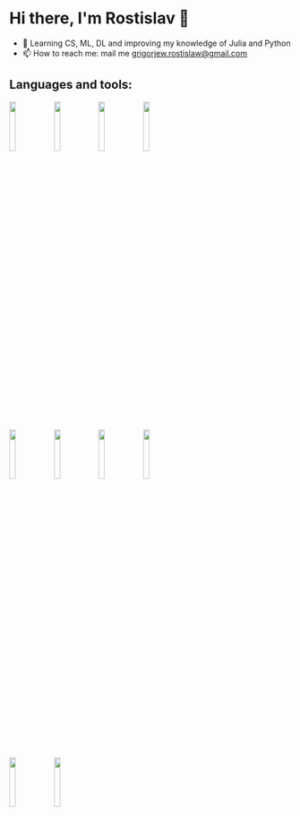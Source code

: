 # Hi there, I'm Rostislav 👋


- 🌱 Learning CS, ML, DL and improving my knowledge of Julia and Python
- 📫 How to reach me: mail me grigorjew.rostislaw@gmail.com

</p>



## Languages and tools:

<p max_width=450>
  <img width=15% src="https://www.vectorlogo.zone/logos/python/python-ar21.svg">
  <img width=15% src="https://www.vectorlogo.zone/logos/julialang/julialang-ar21.svg"> 
  <img width=15% src="https://www.vectorlogo.zone/logos/pytorch/pytorch-ar21.svg">
  <img width=15% src="https://www.vectorlogo.zone/logos/tensorflow/tensorflow-ar21.svg">
  <br>
  <img width=15% src="https://www.vectorlogo.zone/logos/postgresql/postgresql-ar21.svg">
  <img width=15% src="https://www.vectorlogo.zone/logos/docker/docker-ar21.svg">
  <img width=15% src="https://www.vectorlogo.zone/logos/gnu_bash/gnu_bash-official.svg">
  <img width=15% src="https://www.vectorlogo.zone/logos/ubuntu/ubuntu-ar21.svg">
  <br>
  <img width=15% src="https://www.vectorlogo.zone/logos/jupyter/jupyter-ar21.svg">
  <img width=15% src="https://www.vectorlogo.zone/logos/git-scm/git-scm-ar21.svg">
</p>
